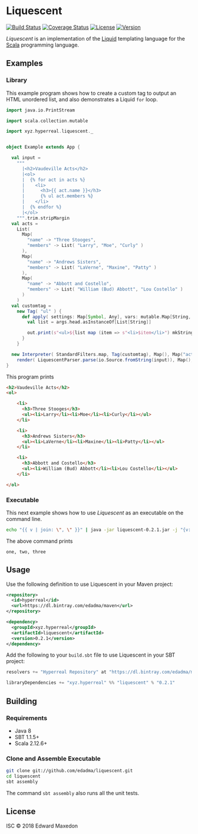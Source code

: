 Liquescent
==========

[![Build Status](https://www.travis-ci.org/edadma/liquescent.svg?branch=master)](https://www.travis-ci.org/edadma/liquescent)
[![Coverage Status](https://coveralls.io/repos/github/edadma/liquescent/badge.svg?branch=master)](https://coveralls.io/github/edadma/liquescent?branch=master)
[![License](https://img.shields.io/badge/license-ISC-blue.svg)](https://github.com/edadma/liquescent/blob/master/LICENSE)
[![Version](https://img.shields.io/badge/latest_release-v0.2.1-orange.svg)](https://github.com/edadma/liquescent/releases/tag/v0.2.1)

*Liquescent* is an implementation of the [Liquid](https://shopify.github.io/liquid/) templating language for the [Scala](http://scala-lang.org) programming language.


Examples
--------

### Library

This example program shows how to create a custom tag to output an HTML unordered list, and also demonstrates a Liquid `for` loop.

```scala
import java.io.PrintStream

import scala.collection.mutable

import xyz.hyperreal.liquescent._


object Example extends App {

  val input =
    """
      |<h2>Vaudeville Acts</h2>
      |<ol>
      |  {% for act in acts %}
      |    <li>
      |      <h3>{{ act.name }}</h3>
      |      {% ul act.members %}
      |    </li>
      |  {% endfor %}
      |</ol>
    """.trim.stripMargin
  val acts =
    List(
      Map(
        "name" -> "Three Stooges",
        "members" -> List( "Larry", "Moe", "Curly" )
      ),
      Map(
        "name" -> "Andrews Sisters",
        "members" -> List( "LaVerne", "Maxine", "Patty" )
      ),
      Map(
        "name" -> "Abbott and Costello",
        "members" -> List( "William (Bud) Abbott", "Lou Costello" )
      )
    )
  val customtag =
    new Tag( "ul" ) {
      def apply( settings: Map[Symbol, Any], vars: mutable.Map[String, Any], out: PrintStream, args: List[Any], context: AnyRef ) = {
        val list = args.head.asInstanceOf[List[String]]

        out.print(s"<ul>${list map (item => s"<li>$item</li>") mkString}</ul>")
      }
    }

  new Interpreter( StandardFilters.map, Tag(customtag), Map(), Map("acts" -> acts), null ).
    render( LiquescentParser.parse(io.Source.fromString(input)), Map(), Console.out, false )
}
```

This program prints

```html
<h2>Vaudeville Acts</h2>
<ol>

    <li>
      <h3>Three Stooges</h3>
      <ul><li>Larry</li><li>Moe</li><li>Curly</li></ul>
    </li>

    <li>
      <h3>Andrews Sisters</h3>
      <ul><li>LaVerne</li><li>Maxine</li><li>Patty</li></ul>
    </li>

    <li>
      <h3>Abbott and Costello</h3>
      <ul><li>William (Bud) Abbott</li><li>Lou Costello</li></ul>
    </li>

</ol>
```

### Executable

This next example shows how to use *Liquescent* as an executable on the command line.

```bash
echo "{{ v | join: \", \" }}" | java -jar liquescent-0.2.1.jar -j "{v: [\"one\", \"two\", \"three\"]}" --
```

The above command prints

    one, two, three


Usage
-----

Use the following definition to use Liquescent in your Maven project:

```xml
<repository>
  <id>hyperreal</id>
  <url>https://dl.bintray.com/edadma/maven</url>
</repository>

<dependency>
  <groupId>xyz.hyperreal</groupId>
  <artifactId>liquescent</artifactId>
  <version>0.2.1</version>
</dependency>
```

Add the following to your `build.sbt` file to use Liquescent in your SBT project:

```sbt
resolvers += "Hyperreal Repository" at "https://dl.bintray.com/edadma/maven"

libraryDependencies += "xyz.hyperreal" %% "liquescent" % "0.2.1"
```

Building
--------

### Requirements

- Java 8
- SBT 1.1.5+
- Scala 2.12.6+

### Clone and Assemble Executable

```bash
git clone git://github.com/edadma/liquescent.git
cd liquescent
sbt assembly
```

The command `sbt assembly` also runs all the unit tests.


License
-------

ISC © 2018 Edward Maxedon